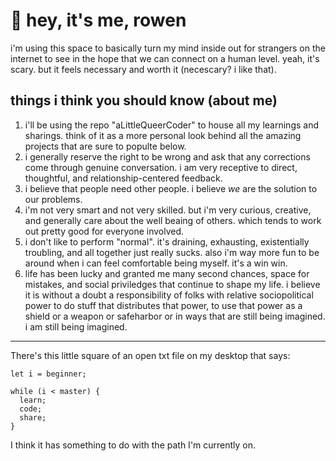 # 👋 hey, it's me, rowen

i'm using this space to basically turn my mind inside out for strangers on the internet to see in the hope that we can connect on a human level. yeah, it's scary. but it feels necessary and worth it (necescary? i like that).

## things i think you should know (about me)

1. i'll be using the repo "aLittleQueerCoder" to house all my learnings and sharings. think of it as a more personal look behind all the amazing projects that are sure to populte below.
2. i generally reserve the right to be wrong and ask that any corrections come through genuine conversation. i am very receptive to direct, thoughtful, and relationship-centered feedback.
3. i believe that people need other people. i believe *we* are the solution to our problems.
4. i'm not very smart and not very skilled. but i'm very curious, creative, and generally care about the well beaing of others. which tends to work out pretty good for everyone involved.
5. i don't like to perform "normal". it's draining, exhausting, existentially troubling, and all together just really sucks. also i'm way more fun to be around when i can feel comfortable being myself. it's a win win.
6. life has been lucky and granted me many second chances, space for mistakes, and social priviledges that continue to shape my life. i believe it is without a doubt a responsibility of folks with relative sociopolitical power to do stuff that distributes that power, to use that power as a shield or a weapon or safeharbor or in ways that are still being imagined. i am still being imagined.

---

There's this little square of an open txt file on my desktop that says:

```
let i = beginner;

while (i < master) {
  learn;
  code;
  share;
}
```

I think it has something to do with the path I'm currently on.
